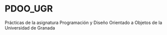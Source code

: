 # PDOO_UGR
Prácticas de la asignatura Programación y Diseño Orientado a Objetos de la Universidad de Granada
